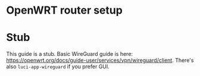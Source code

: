 # OpenWRT router setup

# Stub

This guide is a stub. Basic WireGuard guide is here: https://openwrt.org/docs/guide-user/services/vpn/wireguard/client. There's also `luci-app-wireguard` if you prefer GUI.
